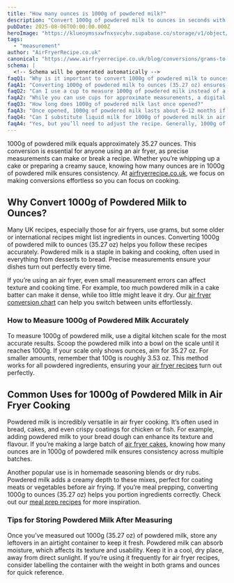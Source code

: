 ```yaml
---
title: "How many ounces is 1000g of powdered milk?"
description: "Convert 1000g of powdered milk to ounces in seconds with our easy guide. Perfect for air fryer recipes and precise measurements."
pubDate: 2025-08-06T00:00:00.000Z
heroImage: "https://klueoymssxwfnxsvcyhv.supabase.co/storage/v1/object/public/Shmucket/how-many-ounces-is-1000g-powdered-milk.webp"
tags:
  - "measurement"
author: "AirFryerRecipe.co.uk"
canonical: "https://www.airfryerrecipe.co.uk/blog/conversions/grams-to-ounces/how-many-ounces-is-1000g-powdered-milk"
schema: |
  <!-- Schema will be generated automatically -->
faqQ1: "Why is it important to convert 1000g of powdered milk to ounces?"
faqA1: "Converting 1000g of powdered milk to ounces (35.27 oz) ensures accuracy in recipes, especially when using older or international cookbooks. Precise measurements are crucial for air fryer cooking, as even small discrepancies can affect texture and cooking times."
faqQ2: "Can I use a cup to measure 1000g of powdered milk instead of a scale?"
faqA2: "While you can use cups for approximate measurements, a digital scale is far more accurate. Powdered milk can settle or fluff up, making cup measurements inconsistent. For 1000g (35.27 oz), a scale is the best tool to ensure precision in your air fryer recipes."
faqQ3: "How long does 1000g of powdered milk last once opened?"
faqA3: "Once opened, 1000g of powdered milk lasts about 6–12 months if stored in an airtight container in a cool, dry place. Moisture and heat can shorten its shelf life, so proper storage is key for maintaining quality in your air fryer dishes."
faqQ4: "Can I substitute liquid milk for 1000g of powdered milk in air fryer recipes?"
faqA4: "Yes, but you’ll need to adjust the recipe. Generally, 1000g of powdered milk equals about 4 litres of liquid milk when reconstituted. However, this substitution may alter the texture of baked goods or coatings, so follow a trusted conversion guide for best results."
---
```

<p>1000g of powdered milk equals approximately 35.27 ounces. This conversion is essential for anyone using an air fryer, as precise measurements can make or break a recipe. Whether you’re whipping up a cake or preparing a creamy sauce, knowing how many ounces are in 1000g of powdered milk ensures consistency. At <a href=https://www.airfryerrecipe.co.uk/>airfryerrecipe.co.uk</a>, we focus on making conversions effortless so you can focus on cooking.</p>

<h2>Why Convert 1000g of Powdered Milk to Ounces?</h2>
<p>Many UK recipes, especially those for air fryers, use grams, but some older or international recipes might list ingredients in ounces. Converting 1000g of powdered milk to ounces (35.27 oz) helps you follow these recipes accurately. Powdered milk is a staple in baking and cooking, often used in everything from desserts to bread. Precise measurements ensure your dishes turn out perfectly every time.</p>
<p>If you’re using an air fryer, even small measurement errors can affect texture and cooking time. For example, too much powdered milk in a cake batter can make it dense, while too little might leave it dry. Our <a href=https://www.airfryerrecipe.co.uk/air-fryer-conversion-chart>air fryer conversion chart</a> can help you switch between units effortlessly.</p>

<h3>How to Measure 1000g of Powdered Milk Accurately</h3>
<p>To measure 1000g of powdered milk, use a digital kitchen scale for the most accurate results. Scoop the powdered milk into a bowl on the scale until it reaches 1000g. If your scale only shows ounces, aim for 35.27 oz. For smaller amounts, remember that 100g is roughly 3.53 oz. This method works for all powdered ingredients, ensuring your <a href=https://www.airfryerrecipe.co.uk/recipes>air fryer recipes</a> turn out perfectly.</p>

<h2>Common Uses for 1000g of Powdered Milk in Air Fryer Cooking</h2>
<p>Powdered milk is incredibly versatile in air fryer cooking. It’s often used in bread, cakes, and even crispy coatings for chicken or fish. For example, adding powdered milk to your bread dough can enhance its texture and flavour. If you’re making a large batch of <a href=https://www.airfryerrecipe.co.uk/recipe-category/cakes>air fryer cakes</a>, knowing how many ounces are in 1000g of powdered milk ensures consistency across multiple batches.</p>
<p>Another popular use is in homemade seasoning blends or dry rubs. Powdered milk adds a creamy depth to these mixes, perfect for coating meats or vegetables before air frying. If you’re meal prepping, converting 1000g to ounces (35.27 oz) helps you portion ingredients correctly. Check out our <a href=https://www.airfryerrecipe.co.uk/recipe-category/meal-prep>meal prep recipes</a> for more inspiration.</p>

<h3>Tips for Storing Powdered Milk After Measuring</h3>
<p>Once you’ve measured out 1000g (35.27 oz) of powdered milk, store any leftovers in an airtight container to keep it fresh. Powdered milk can absorb moisture, which affects its texture and usability. Keep it in a cool, dry place, away from direct sunlight. If you’re using it frequently for air fryer recipes, consider labelling the container with the weight in both grams and ounces for quick reference.</p>
